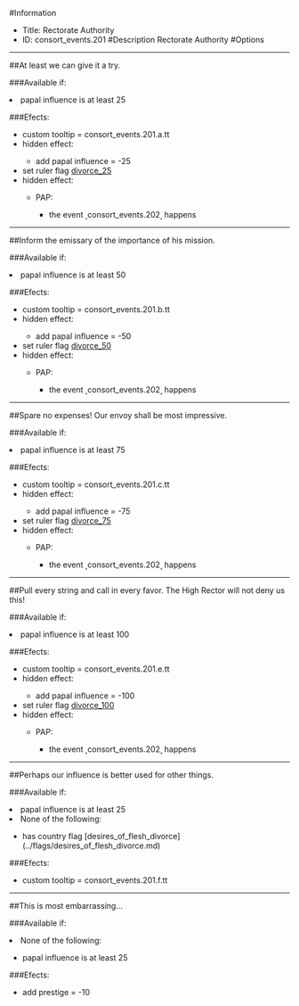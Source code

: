 #Information
 - Title: Rectorate Authority
 - ID: consort_events.201
#Description
Rectorate Authority
#Options

___
##At least we can give it a try.

###Available if:
<li>papal influence is at least 25</li>

###Efects:<ul><li>custom tooltip = consort_events.201.a.tt</li><li>hidden effect:</li><ul><li>add papal influence = -25</li></ul><li>set ruler flag [divorce_25](../flags/divorce_25.md)</li><li>hidden effect:</li><ul><li>PAP:</li><ul><li>the event ˻consort_events.202˼ happens</li></ul></ul></ul>

___
##Inform the emissary of the importance of his mission.

###Available if:
<li>papal influence is at least 50</li>

###Efects:<ul><li>custom tooltip = consort_events.201.b.tt</li><li>hidden effect:</li><ul><li>add papal influence = -50</li></ul><li>set ruler flag [divorce_50](../flags/divorce_50.md)</li><li>hidden effect:</li><ul><li>PAP:</li><ul><li>the event ˻consort_events.202˼ happens</li></ul></ul></ul>

___
##Spare no expenses! Our envoy shall be most impressive.

###Available if:
<li>papal influence is at least 75</li>

###Efects:<ul><li>custom tooltip = consort_events.201.c.tt</li><li>hidden effect:</li><ul><li>add papal influence = -75</li></ul><li>set ruler flag [divorce_75](../flags/divorce_75.md)</li><li>hidden effect:</li><ul><li>PAP:</li><ul><li>the event ˻consort_events.202˼ happens</li></ul></ul></ul>

___
##Pull every string and call in every favor. The High Rector will not deny us this!

###Available if:
<li>papal influence is at least 100</li>

###Efects:<ul><li>custom tooltip = consort_events.201.e.tt</li><li>hidden effect:</li><ul><li>add papal influence = -100</li></ul><li>set ruler flag [divorce_100](../flags/divorce_100.md)</li><li>hidden effect:</li><ul><li>PAP:</li><ul><li>the event ˻consort_events.202˼ happens</li></ul></ul></ul>

___
##Perhaps our influence is better used for other things.

###Available if:
<li>papal influence is at least 25</li><li>None of the following:</li><ul><li>has country flag [desires_of_flesh_divorce](../flags/desires_of_flesh_divorce.md)</li></ul>

###Efects:<ul><li>custom tooltip = consort_events.201.f.tt</li></ul>

___
##This is most embarrassing...

###Available if:
<li>None of the following:</li><ul><li>papal influence is at least 25</li></ul>

###Efects:<ul><li>add prestige = -10</li></ul>
